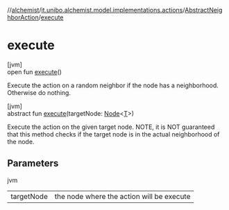 //[alchemist](../../../index.md)/[it.unibo.alchemist.model.implementations.actions](../index.md)/[AbstractNeighborAction](index.md)/[execute](execute.md)

# execute

[jvm]\
open fun [execute](execute.md)()

Execute the action on a random neighbor if the node has a neighborhood. Otherwise do nothing.

[jvm]\
abstract fun [execute](execute.md)(targetNode: [Node](../../it.unibo.alchemist.model.interfaces/-node/index.md)<[T](../../it.unibo.alchemist.model.implementations.conditions/-neighborhood-present/index.md)>)

Execute the action on the given target node. NOTE, it is NOT guaranteed that this method checks if the target node is in the actual neighborhood of the node.

## Parameters

jvm

| | |
|---|---|
| targetNode | the node where the action will be execute |
